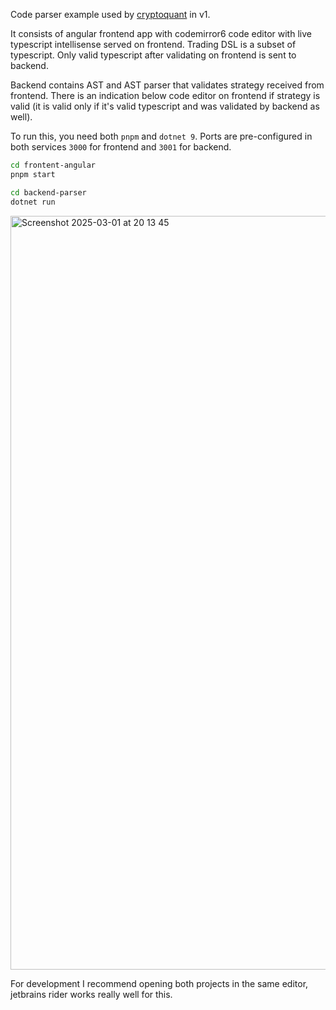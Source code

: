 Code parser example used by [cryptoquant](https://cryptoquant.dev) in v1.

It consists of angular frontend app with codemirror6 code editor with live typescript intellisense served on frontend.
Trading DSL is a subset of typescript. Only valid typescript after validating on frontend is sent to backend.

Backend contains AST and AST parser that validates strategy received from frontend. 
There is an indication below code editor on frontend if strategy is valid (it is valid only if it's valid typescript and was validated by backend as well).

To run this, you need both `pnpm` and `dotnet 9`. Ports are pre-configured in both services `3000` for frontend and `3001` for backend.

```bash frontend
cd frontent-angular
pnpm start
```

```bash backend
cd backend-parser
dotnet run
```

<img width="1206" alt="Screenshot 2025-03-01 at 20 13 45" src="https://github.com/user-attachments/assets/49a39717-7cdb-4fa1-8dca-c53b5d85ee39" />

For development I recommend opening both projects in the same editor, jetbrains rider works really well for this.

